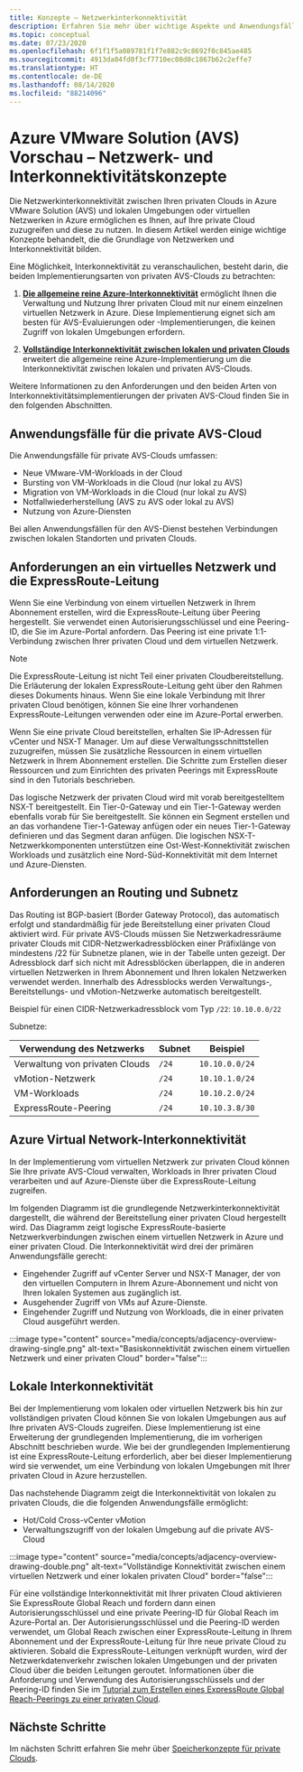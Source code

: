 ```yaml
---
title: Konzepte – Netzwerkinterkonnektivität
description: Erfahren Sie mehr über wichtige Aspekte und Anwendungsfälle für Netzwerke und Interkonnektivität in Azure VMware Solution (AVS).
ms.topic: conceptual
ms.date: 07/23/2020
ms.openlocfilehash: 6f1f1f5a089781f1f7e882c9c8692f0c845ae485
ms.sourcegitcommit: 4913da04fd0f3cf7710ec08d0c1867b62c2effe7
ms.translationtype: HT
ms.contentlocale: de-DE
ms.lasthandoff: 08/14/2020
ms.locfileid: "88214096"
---
```

# <a name="azure-vmware-solution-avs-preview-networking-and-interconnectivity-concepts"></a>Azure VMware Solution (AVS) Vorschau – Netzwerk- und Interkonnektivitätskonzepte

Die Netzwerkinterkonnektivität zwischen Ihren privaten Clouds in Azure VMware Solution (AVS) und lokalen Umgebungen oder virtuellen Netzwerken in Azure ermöglichen es Ihnen, auf Ihre private Cloud zuzugreifen und diese zu nutzen. In diesem Artikel werden einige wichtige Konzepte behandelt, die die Grundlage von Netzwerken und Interkonnektivität bilden.

Eine Möglichkeit, Interkonnektivität zu veranschaulichen, besteht darin, die beiden Implementierungsarten von privaten AVS-Clouds zu betrachten:

1. [**Die allgemeine reine Azure-Interkonnektivität**](#azure-virtual-network-interconnectivity) ermöglicht Ihnen die Verwaltung und Nutzung Ihrer privaten Cloud mit nur einem einzelnen virtuellen Netzwerk in Azure. Diese Implementierung eignet sich am besten für AVS-Evaluierungen oder -Implementierungen, die keinen Zugriff von lokalen Umgebungen erfordern.

1. [**Vollständige Interkonnektivität zwischen lokalen und privaten Clouds**](#on-premises-interconnectivity) erweitert die allgemeine reine Azure-Implementierung um die Interkonnektivität zwischen lokalen und privaten AVS-Clouds.
 
Weitere Informationen zu den Anforderungen und den beiden Arten von Interkonnektivitätsimplementierungen der privaten AVS-Cloud finden Sie in den folgenden Abschnitten.

## <a name="avs-private-cloud-use-cases"></a>Anwendungsfälle für die private AVS-Cloud

Die Anwendungsfälle für private AVS-Clouds umfassen:
- Neue VMware-VM-Workloads in der Cloud
- Bursting von VM-Workloads in die Cloud (nur lokal zu AVS)
- Migration von VM-Workloads in die Cloud (nur lokal zu AVS)
- Notfallwiederherstellung (AVS zu AVS oder lokal zu AVS)
- Nutzung von Azure-Diensten

 Bei allen Anwendungsfällen für den AVS-Dienst bestehen Verbindungen zwischen lokalen Standorten und privaten Clouds. 

## <a name="virtual-network-and-expressroute-circuit-requirements"></a>Anforderungen an ein virtuelles Netzwerk und die ExpressRoute-Leitung
 
Wenn Sie eine Verbindung von einem virtuellen Netzwerk in Ihrem Abonnement erstellen, wird die ExpressRoute-Leitung über Peering hergestellt. Sie verwendet einen Autorisierungsschlüssel und eine Peering-ID, die Sie im Azure-Portal anfordern. Das Peering ist eine private 1:1-Verbindung zwischen Ihrer privaten Cloud und dem virtuellen Netzwerk.

> [!NOTE] 
> Die ExpressRoute-Leitung ist nicht Teil einer privaten Cloudbereitstellung. Die Erläuterung der lokalen ExpressRoute-Leitung geht über den Rahmen dieses Dokuments hinaus. Wenn Sie eine lokale Verbindung mit Ihrer privaten Cloud benötigen, können Sie eine Ihrer vorhandenen ExpressRoute-Leitungen verwenden oder eine im Azure-Portal erwerben.

Wenn Sie eine private Cloud bereitstellen, erhalten Sie IP-Adressen für vCenter und NSX-T Manager. Um auf diese Verwaltungsschnittstellen zuzugreifen, müssen Sie zusätzliche Ressourcen in einem virtuellen Netzwerk in Ihrem Abonnement erstellen. Die Schritte zum Erstellen dieser Ressourcen und zum Einrichten des privaten Peerings mit ExpressRoute sind in den Tutorials beschrieben.

Das logische Netzwerk der privaten Cloud wird mit vorab bereitgestelltem NSX-T bereitgestellt. Ein Tier-0-Gateway und ein Tier-1-Gateway werden ebenfalls vorab für Sie bereitgestellt. Sie können ein Segment erstellen und an das vorhandene Tier-1-Gateway anfügen oder ein neues Tier-1-Gateway definieren und das Segment daran anfügen. Die logischen NSX-T-Netzwerkkomponenten unterstützen eine Ost-West-Konnektivität zwischen Workloads und zusätzlich eine Nord-Süd-Konnektivität mit dem Internet und Azure-Diensten. 

## <a name="routing-and-subnet-requirements"></a>Anforderungen an Routing und Subnetz

Das Routing ist BGP-basiert (Border Gateway Protocol), das automatisch erfolgt und standardmäßig für jede Bereitstellung einer privaten Cloud aktiviert wird. Für private AVS-Clouds müssen Sie Netzwerkadressräume privater Clouds mit CIDR-Netzwerkadressblöcken einer Präfixlänge von mindestens /22 für Subnetze planen, wie in der Tabelle unten gezeigt. Der Adressblock darf sich nicht mit Adressblöcken überlappen, die in anderen virtuellen Netzwerken in Ihrem Abonnement und Ihren lokalen Netzwerken verwendet werden. Innerhalb des Adressblocks werden Verwaltungs-, Bereitstellungs- und vMotion-Netzwerke automatisch bereitgestellt.

Beispiel für einen CIDR-Netzwerkadressblock vom Typ `/22`: `10.10.0.0/22`

Subnetze:

| Verwendung des Netzwerks             | Subnet | Beispiel        |
| ------------------------- | ------ | -------------- |
| Verwaltung von privaten Clouds  | `/24`  | `10.10.0.0/24` |
| vMotion-Netzwerk           | `/24`  | `10.10.1.0/24` |
| VM-Workloads              | `/24`  | `10.10.2.0/24` |
| ExpressRoute-Peering      | `/24`  | `10.10.3.8/30` |


## <a name="azure-virtual-network-interconnectivity"></a>Azure Virtual Network-Interkonnektivität

In der Implementierung vom virtuellen Netzwerk zur privaten Cloud können Sie Ihre private AVS-Cloud verwalten, Workloads in Ihrer privaten Cloud verarbeiten und auf Azure-Dienste über die ExpressRoute-Leitung zugreifen. 

Im folgenden Diagramm ist die grundlegende Netzwerkinterkonnektivität dargestellt, die während der Bereitstellung einer privaten Cloud hergestellt wird. Das Diagramm zeigt logische ExpressRoute-basierte Netzwerkverbindungen zwischen einem virtuellen Netzwerk in Azure und einer privaten Cloud. Die Interkonnektivität wird drei der primären Anwendungsfälle gerecht:
* Eingehender Zugriff auf vCenter Server und NSX-T Manager, der von den virtuellen Computern in Ihrem Azure-Abonnement und nicht von Ihren lokalen Systemen aus zugänglich ist. 
* Ausgehender Zugriff von VMs auf Azure-Dienste. 
* Eingehender Zugriff und Nutzung von Workloads, die in einer privaten Cloud ausgeführt werden.

:::image type="content" source="media/concepts/adjacency-overview-drawing-single.png" alt-text="Basiskonnektivität zwischen einem virtuellen Netzwerk und einer privaten Cloud" border="false":::

## <a name="on-premises-interconnectivity"></a>Lokale Interkonnektivität

Bei der Implementierung vom lokalen oder virtuellen Netzwerk bis hin zur vollständigen privaten Cloud können Sie von lokalen Umgebungen aus auf Ihre privaten AVS-Clouds zugreifen. Diese Implementierung ist eine Erweiterung der grundlegenden Implementierung, die im vorherigen Abschnitt beschrieben wurde. Wie bei der grundlegenden Implementierung ist eine ExpressRoute-Leitung erforderlich, aber bei dieser Implementierung wird sie verwendet, um eine Verbindung von lokalen Umgebungen mit Ihrer privaten Cloud in Azure herzustellen. 

Das nachstehende Diagramm zeigt die Interkonnektivität von lokalen zu privaten Clouds, die die folgenden Anwendungsfälle ermöglicht:
* Hot/Cold Cross-vCenter vMotion
* Verwaltungszugriff von der lokalen Umgebung auf die private AVS-Cloud

:::image type="content" source="media/concepts/adjacency-overview-drawing-double.png" alt-text="Vollständige Konnektivität zwischen einem virtuellen Netzwerk und einer lokalen privaten Cloud" border="false":::

Für eine vollständige Interkonnektivität mit Ihrer privaten Cloud aktivieren Sie ExpressRoute Global Reach und fordern dann einen Autorisierungsschlüssel und eine private Peering-ID für Global Reach im Azure-Portal an. Der Autorisierungsschlüssel und die Peering-ID werden verwendet, um Global Reach zwischen einer ExpressRoute-Leitung in Ihrem Abonnement und der ExpressRoute-Leitung für Ihre neue private Cloud zu aktivieren. Sobald die ExpressRoute-Leitungen verknüpft wurden, wird der Netzwerkdatenverkehr zwischen lokalen Umgebungen und der privaten Cloud über die beiden Leitungen geroutet.  Informationen über die Anforderung und Verwendung des Autorisierungsschlüssels und der Peering-ID finden Sie im [Tutorial zum Erstellen eines ExpressRoute Global Reach-Peerings zu einer privaten Cloud](tutorial-expressroute-global-reach-private-cloud.md).


## <a name="next-steps"></a>Nächste Schritte 

Im nächsten Schritt erfahren Sie mehr über [Speicherkonzepte für private Clouds](concepts-storage.md).

<!-- LINKS - external -->
[enable Global Reach]: ../expressroute/expressroute-howto-set-global-reach.md

<!-- LINKS - internal -->
